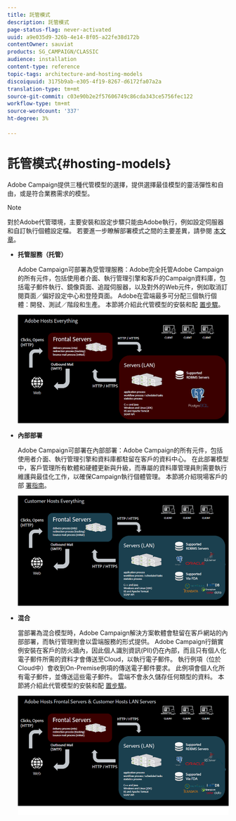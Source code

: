 ```yaml
---
title: 託管模式
description: 託管模式
page-status-flag: never-activated
uuid: a9e035d9-326b-4e14-8f05-a22fe38d172b
contentOwner: sauviat
products: SG_CAMPAIGN/CLASSIC
audience: installation
content-type: reference
topic-tags: architecture-and-hosting-models
discoiquuid: 3175b9ab-e305-4f19-8267-d6172fa07a2a
translation-type: tm+mt
source-git-commit: c03e90b2e2f57606749c86cda343ce5756fec122
workflow-type: tm+mt
source-wordcount: '337'
ht-degree: 3%

---
```



# 託管模式{#hosting-models}

Adobe Campaign提供三種代管模型的選擇，提供選擇最佳模型的靈活彈性和自由，或是符合業務需求的模型。

>[!NOTE]
>
>對於Adobe代管環境，主要安裝和設定步驟只能由Adobe執行，例如設定伺服器和自訂執行個體設定檔。 若要進一步瞭解部署模式之間的主要差異，請參閱 [本文章](https://helpx.adobe.com/tw/campaign/kb/acc-on-prem-vs-hosted.html)。

* **托管服務（托管）**

   Adobe Campaign可部署為受管理服務：Adobe完全托管Adobe Campaign的所有元件，包括使用者介面、執行管理引擎和客戶的Campaign資料庫，包括電子郵件執行、鏡像頁面、追蹤伺服器，以及對外的Web元件，例如取消訂閱頁面／偏好設定中心和登陸頁面。 Adobe在雲端最多可分配三個執行個體：開發、測試／階段和生產。 本節將介紹此代管模型的安裝和配 [置步驟](../../installation/using/hosted-model.md)。

   ![](assets/deployment_hosted.png)

* **內部部署**

   Adobe Campaign可部署在內部部署：Adobe Campaign的所有元件，包括使用者介面、執行管理引擎和資料庫都駐留在客戶的資料中心。 在此部署模型中，客戶管理所有軟體和硬體更新與升級，而專屬的資料庫管理員則需要執行維護與最佳化工作，以確保Campaign執行個體管理。 本節將介紹現場客戶的部 [署指南](../../installation/using/before-starting.md)。

   ![](assets/deployment_onpremise.png)

* **混合**

   當部署為混合模型時，Adobe Campaign解決方案軟體會駐留在客戶網站的內部部署，而執行管理則會以雲端服務的形式提供。 Adobe Campaign行銷實例安裝在客戶的防火牆內，因此個人識別資訊(PII)仍在內部，而且只有個人化電子郵件所需的資料才會傳送至Cloud，以執行電子郵件。 執行例項（位於Cloud中）會收到On-Premise例項的傳送電子郵件要求。 此例項會個人化所有電子郵件，並傳送這些電子郵件。 雲端不會永久儲存任何類型的資料。 本節將介紹此代管模型的安裝和配 [置步驟](../../installation/using/hybrid-model.md)。

   ![](assets/deployment_hybrid.png)

